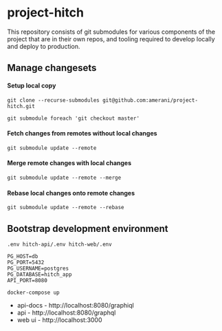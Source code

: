 # project-hitch

This repository consists of git submodules for various components of the project that are in their own repos, and tooling required to develop locally and deploy to production.

## Manage changesets

#### Setup local copy

`git clone --recurse-submodules git@github.com:amerani/project-hitch.git`

`git submodule foreach 'git checkout master'`

#### Fetch changes from remotes without local changes

`git submodule update --remote`

#### Merge remote changes with local changes

`git submodule update --remote --merge`

#### Rebase local changes onto remote changes

`git submodule update --remote --rebase`

## Bootstrap development environment

`.env hitch-api/.env hitch-web/.env`

```
PG_HOST=db
PG_PORT=5432
PG_USERNAME=postgres
PG_DATABASE=hitch_app
API_PORT=8080
```

`docker-compose up`

* api-docs - http://localhost:8080/graphiql
* api - http://localhost:8080/graphql
* web ui - http://localhost:3000
